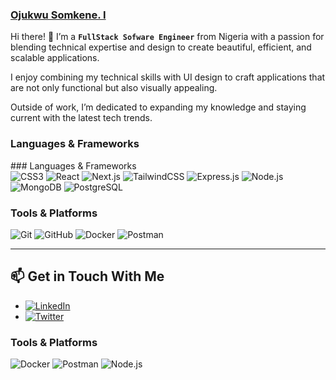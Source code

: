 ### [Ojukwu Somkene. I](https://somkene-ojukwu.vercel.app)


Hi there! 👋 I’m a **`FullStack Sofware Engineer`** from Nigeria with a passion for blending technical expertise and design to create beautiful, efficient, and scalable applications.

I enjoy combining my technical skills with UI design to craft applications that are not only functional but also visually appealing.

Outside of work, I’m dedicated to expanding my knowledge and staying current with the latest tech trends.

### Languages & Frameworks

<div align="left">
 ### Languages & Frameworks

<div align="left">
  <img src="https://img.shields.io/badge/CSS3-%231572B6.svg?style=flat-square&logo=css3&logoColor=white" alt="CSS3" />
  <img src="https://img.shields.io/badge/React-%2361DAFB.svg?style=flat-square&logo=react&logoColor=white" alt="React" />
  <img src="https://img.shields.io/badge/Next.js-%23000000.svg?style=flat-square&logo=next.js&logoColor=white" alt="Next.js" />
  <img src="https://img.shields.io/badge/TailwindCSS-%2346A2F6.svg?style=flat-square&logo=tailwindcss&logoColor=white" alt="TailwindCSS" />
  <img src="https://img.shields.io/badge/Express.js-%23404d59.svg?style=flat-square&logo=express&logoColor=white" alt="Express.js" />
  <img src="https://img.shields.io/badge/Node.js-%23339933.svg?style=flat-square&logo=node.js&logoColor=white" alt="Node.js" />
  <img src="https://img.shields.io/badge/MongoDB-%2347A248.svg?style=flat-square&logo=mongodb&logoColor=white" alt="MongoDB" />
  <img src="https://img.shields.io/badge/PostgreSQL-%234470A4.svg?style=flat-square&logo=postgresql&logoColor=white" alt="PostgreSQL" />
</div>

### Tools & Platforms

<div align="left">
  <img src="https://img.shields.io/badge/Git-%23F05033.svg?style=flat-square&logo=git&logoColor=white" alt="Git" />
  <img src="https://img.shields.io/badge/GitHub-%23181717.svg?style=flat-square&logo=github&logoColor=white" alt="GitHub" />
  <img src="https://img.shields.io/badge/Docker-%232496ED.svg?style=flat-square&logo=docker&logoColor=white" alt="Docker" />
  <img src="https://img.shields.io/badge/Postman-FF6C37.svg?style=flat-square&logo=postman&logoColor=white" alt="Postman" />
</div>

---

## 📫 Get in Touch With Me

- [![LinkedIn](https://img.shields.io/badge/LinkedIn-%230A66C2.svg?style=flat-square&logo=linkedin&logoColor=white)](https://www.linkedin.com/in/somkene-ojukwu/)
- [![Twitter](https://img.shields.io/badge/Twitter-%231DA1F2.svg?style=flat-square&logo=twitter&logoColor=white)](https://x.com/somkeneOj)


</div>


### Tools & Platforms

<div align="left">
  <img src="https://img.shields.io/badge/Docker-%232496ED.svg?style=for-the-badge&logo=docker&logoColor=white" alt="Docker" />
  <img src="https://img.shields.io/badge/Postman-FF6C37?style=for-the-badge&logo=postman&logoColor=white" alt="Postman" />
  <img src="https://img.shields.io/badge/Node.js-%23339933.svg?style=for-the-badge&logo=node.js&logoColor=white" alt="Node.js" />
</div>

